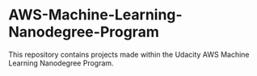 # AWS-Machine-Learning-Nanodegree-Program
This repository contains projects made within the Udacity AWS Machine Learning Nanodegree Program.
